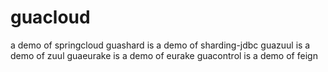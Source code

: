 # guacloud
a demo of springcloud
guashard is a demo of sharding-jdbc
guazuul is a demo of zuul
guaeurake is a demo of eurake
guacontrol is a demo of feign
